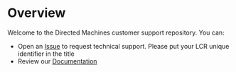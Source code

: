 # Overview

Welcome to the Directed Machines customer support repository. You can:
 * Open an [Issue](https://github.com/directedmachines/customer-support/Issues) to request technical support. Please put your LCR unique identifier in the title
 * Review our [Documentation](https://github.com/directedmachines/customer-support/wiki)
